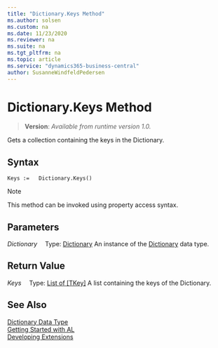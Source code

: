 ```yaml
---
title: "Dictionary.Keys Method"
ms.author: solsen
ms.custom: na
ms.date: 11/23/2020
ms.reviewer: na
ms.suite: na
ms.tgt_pltfrm: na
ms.topic: article
ms.service: "dynamics365-business-central"
author: SusanneWindfeldPedersen
---
```

[//]: # (START>DO_NOT_EDIT)
[//]: # (IMPORTANT:Do not edit any of the content between here and the END>DO_NOT_EDIT.)
[//]: # (Any modifications should be made in the .xml files in the ModernDev repo.)
# Dictionary.Keys Method
> **Version**: _Available from runtime version 1.0._

Gets a collection containing the keys in the Dictionary.


## Syntax
```
Keys :=   Dictionary.Keys()
```
> [!NOTE]
> This method can be invoked using property access syntax.

## Parameters
*Dictionary*
&emsp;Type: [Dictionary](dictionary-data-type.md)
An instance of the [Dictionary](dictionary-data-type.md) data type.

## Return Value
*Keys*
&emsp;Type: [List of [TKey]](../list/list-data-type.md)
A list containing the keys of the Dictionary.


[//]: # (IMPORTANT: END>DO_NOT_EDIT)
## See Also
[Dictionary Data Type](dictionary-data-type.md)  
[Getting Started with AL](../../devenv-get-started.md)  
[Developing Extensions](../../devenv-dev-overview.md)